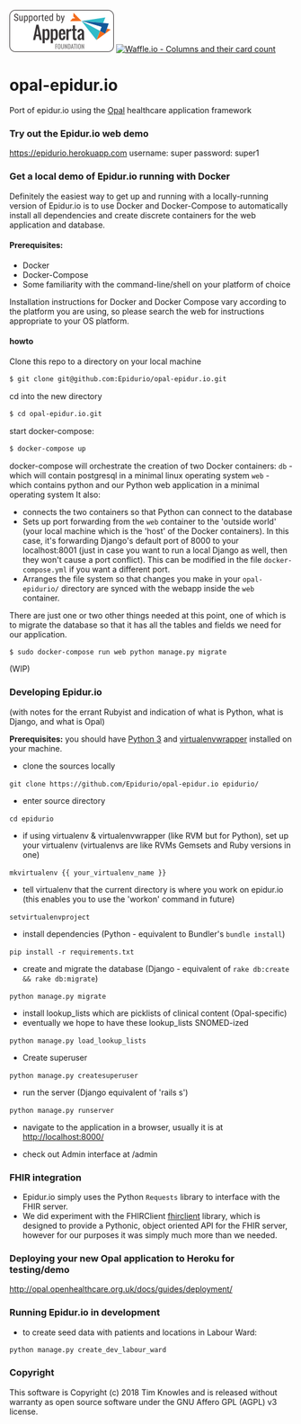 ![Supported By The Apperta Foundation](https://github.com/AppertaFoundation/apperta-image-assets/blob/master/supported_by_apperta_lores.png)
[![Waffle.io - Columns and their card count](https://badge.waffle.io/Epidurio/epidur.io.svg?columns=all)](https://waffle.io/Epidurio/epidur.io)

# opal-epidur.io
Port of epidur.io using the [Opal](https://github.com/openhealthcare/opal) healthcare application framework

### Try out the Epidur.io web demo
https://epidurio.herokuapp.com
username: super
password: super1

### Get a local demo of Epidur.io running with Docker
Definitely the easiest way to get up and running with a locally-running version of Epidur.io is to use Docker and Docker-Compose to automatically install all dependencies and create discrete containers for the web application and database.

#### Prerequisites:
* Docker
* Docker-Compose
* Some familiarity with the command-line/shell on your platform of choice

Installation instructions for Docker and Docker Compose vary according to the platform you are using, so please search the web for instructions appropriate to your OS platform.

#### howto
Clone this repo to a directory on your local machine
```bash
$ git clone git@github.com:Epidurio/opal-epidur.io.git
```
cd into the new directory
```bash
$ cd opal-epidur.io.git
```
start docker-compose:
```bash
$ docker-compose up
```
docker-compose will orchestrate the creation of two Docker containers:
`db` - which will contain postgresql in a minimal linux operating system
`web` - which contains python and our Python web application in a minimal operating system
It also:
* connects the two containers so that Python can connect to the database
* Sets up port forwarding from the `web` container to the 'outside world' (your local machine which is the 'host' of the Docker containers). In this case, it's forwarding Django's default port of 8000 to your localhost:8001 (just in case you want to run a local Django as well, then they won't cause a port conflict). This can be modified in the file `docker-compose.yml` if you want a different port.
* Arranges the file system so that changes you make in your `opal-epidurio/` directory are synced with the webapp inside the `web` container.

There are just one or two other things needed at this point, one of which is to migrate the database so that it has all the tables and fields we need for our application.
```bash
$ sudo docker-compose run web python manage.py migrate
```

(WIP)

### Developing Epidur.io
(with notes for the errant Rubyist and indication of what is Python, what is Django, and what is Opal)

**Prerequisites:** you should have [Python 3](https://www.python.org/downloads/) and [virtualenvwrapper](https://virtualenvwrapper.readthedocs.io/en/latest/install.html) installed on your machine.

* clone the sources locally

`git clone https://github.com/Epidurio/opal-epidur.io epidurio/`

* enter source directory

`cd epidurio`

* if using virtualenv & virtualenvwrapper (like RVM but for Python), set up your virtualenv (virtualenvs are like RVMs Gemsets and Ruby versions in one)

`mkvirtualenv {{ your_virtualenv_name }}`

* tell virtualenv that the current directory is where you work on epidur.io (this enables you to use the 'workon' command in future)

`setvirtualenvproject`

* install dependencies (Python - equivalent to Bundler's `bundle install`)

`pip install -r requirements.txt`

* create and migrate the database (Django - equivalent of `rake db:create && rake db:migrate`)

`python manage.py migrate`

* install lookup_lists which are picklists of clinical content (Opal-specific)
* eventually we hope to have these lookup_lists SNOMED-ized

`python manage.py load_lookup_lists`

* Create superuser

`python manage.py createsuperuser`

* run the server (Django equivalent of 'rails s')

`python manage.py runserver`

* navigate to the application in a browser, usually it is at [http://localhost:8000/](http://localhost:8000/)

* check out Admin interface at /admin


### FHIR integration
* Epidur.io simply uses the Python `Requests` library to interface with the FHIR server.
* We did experiment with the FHIRClient [fhirclient](https://github.com/smart-on-fhir/client-py) library, which is designed to provide a Pythonic, object oriented API for the FHIR server, however for our purposes it was simply much more than we needed.


### Deploying your new Opal application to Heroku for testing/demo
http://opal.openhealthcare.org.uk/docs/guides/deployment/


### Running Epidur.io in development
* to create seed data with patients and locations in Labour Ward:
```python
python manage.py create_dev_labour_ward
```

### Copyright
This software is Copyright (c) 2018 Tim Knowles and is released without warranty as open source software under the GNU Affero GPL (AGPL) v3 license.
